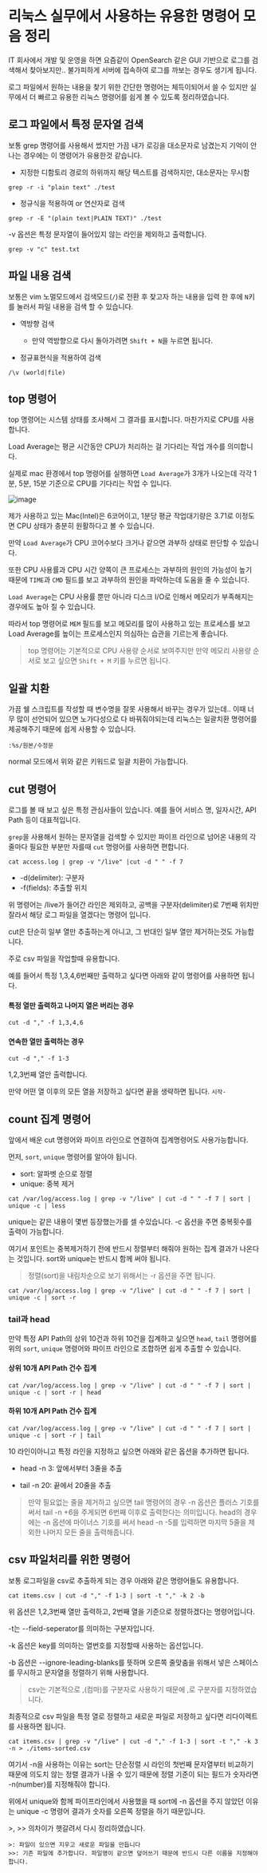 
# 리눅스 실무에서 사용하는 유용한 명령어 모음 정리

IT 회사에서 개발 및 운영을 하면 요즘같이 OpenSearch 같은 GUI 기반으로 로그를 검색해서 찾아보지만.. 불가피하게 서버에 접속하여 로그를 까보는 경우도 생기게 됩니다.

로그 파일에서 원하는 내용을 찾기 위한 간단한 명령어는 체득이되어서 쓸 수 있지만 실무에서 더 빠르고 유용한 리눅스 명령어를 쉽게 볼 수 있도록 정리하였습니다.


## 로그 파일에서 특정 문자열 검색

보통 grep 명령어를 사용해서 썼지만 가끔 내가 로깅을 대소문자로 남겼는지 기억이 안나는 경우에는 이 명령어가 유용한것 같습니다.


- 지정한 디함토리 경로의 하위까지 해당 텍스트를 검색하지만, 대소문자는 무시함

```
grep -r -i "plain text" ./test
```

- 정규식을 적용하여 or 연산자로 검색

```
grep -r -E "(plain text|PLAIN TEXT)" ./test
```

-v 옵션은 특정 문자열이 들어있지 않는 라인을 제외하고 출력합니다.

```
grep -v "c" test.txt
```

## 파일 내용 검색

보통은 vim 노멀모드에서 검색모드(`/`)로 전환 후 찾고자 하는 내용을 입력 한 후에 
`N`키를 눌러서 파일 내용을 검색 할 수 있습니다. 

- 역방향 검색
    - 만약 역방향으로 다시 돌아가려면 `Shift + N`을 누르면 됩니다.

- 정규표현식을 적용하여 검색

```
/\v (world|file)
```

## top 명령어

top 명령어는 시스템 상태를 조사해서 그 결과를 표시합니다. 마찬가지로 CPU를 사용합니다.

Load Average는 평균 시간동안 CPU가 처리하는 걸 기다리는 작업 개수를 의미합니다.

실제로 mac 환경에서 top 명령어를 실행하면 `Load Average`가 3개가 나오는데 각각 1분, 5분, 15분 기준으로 CPU를 기다리는 작업 수 입니다.

![image](https://user-images.githubusercontent.com/22395934/221343414-03095500-237f-48e8-9b8e-31502f160f0e.png)

제가 사용하고 있는 Mac(Intel)은 6코어이고, 1분당 평균 작업대기량은 3.71로 이정도면 CPU 상태가 충분히 원활하다고 볼 수 있습니다.

만약 `Load Average`가 CPU 코어수보다 크거나 같으면 과부하 상태로 판단할 수 있습니다.

또한 CPU 사용률과 CPU 시간 양쪽이 큰 프로세스는 과부하의 원인의 가능성이 높기 때문에 `TIME`과 `CMD` 필드를 보고 과부하의 원인을 파악하는데 도움을 줄 수 있습니다.

`Load Average`는 CPU 사용률 뿐만 아니라 디스크 I/O로 인해서 메모리가 부족해지는 경우에도 높아 질 수 있습니다. 

따라서 top 명령어로 `MEM` 필드를 보고 메모리를 많이 사용하고 있는 프로세스를 보고 Load Average를 높이는 프로세스인지 의심하는 습관을 기르는게 좋습니다.

> top 명령어는 기본적으로 CPU 사용량 순서로 보여주지만 만약 메모리 사용량 순서로 보고 싶으면 `Shift + M` 키를 누르면 됩니다.

## 일괄 치환

가끔 쉘 스크립트를 작성할 때 변수명을 잘못 사용해서 바꾸는 경우가 있는데.. 이때 너무 많이 선언되어 있으면 노가다성으로 다 바꿔줘야되는데 리눅스는 일괄치환 명령어를 제공해주기 때문에 쉽게 사용할 수 있습니다.

```
:%s/원본/수정문
```

normal 모드에서 위와 같은 키워드로 일괄 치환이 가능합니다.

## cut 명령어

로그를 볼 때 보고 싶은 특정 관심사들이 있습니다. 예를 들어 서비스 명, 일자시간, API Path 등이 대표적입니다.

`grep`을 사용해서 원하는 문자열을 검색할 수 있지만 파이프 라인으로 넘어온 내용의 각 줄마다 필요한 부분만 자를때 `cut` 명령어를 사용하면 편합니다.

```
cat access.log | grep -v "/live" |cut -d " " -f 7
```


- -d(delimiter): 구분자
- -f(fields): 추출할 위치

위 명령어는 /live가 들어간 라인은 제외하고, 공백을 구분자(delimiter)로 7번째 위치만 잘라서 해당 로그 파일을 열겠다는 명령어 입니다.

cut은 단순히 일부 열만 추출하는게 아니고, 그 반대인 일부 열만 제거하는것도 가능합니다.

주로 csv 파일을 작업할때 유용합니다.

예를 들어서 특정 1,3,4,6번째만 출력하고 싶다면
아래와 같이 명령어를 사용하면 됩니다.

#### 특정 열만 출력하고 나머지 열은 버리는 경우

```
cut -d "," -f 1,3,4,6
```

#### 연속한 열만 출력하는 경우

```
cut -d "," -f 1-3 
```
1,2,3번째 열만 출력합니다.

만약 어떤 열 이후의 모든 열을 저장하고 싶다면 끝을 생략하면 됩니다. `시작-`


## count 집계 명령어

앞에서 배운 cut 명령어와 파이프 라인으로 연결하여 집계명령어도 사용가능합니다.

먼저, `sort`, `unique` 명령어를 알아야 됩니다.

- sort: 알파벳 순으로 정렬
- unique: 중복 제거

```
cat /var/log/access.log | grep -v "/live" | cut -d " " -f 7 | sort | unique -c | less 
```

unique는 같은 내용이 몇번 등장했는가를 셀 수있습니다. -c 옵션을 주면 중복횟수를 출력이 가능합니다.

여기서 포인트는 중복제거하기 전에 반드시 정렬부터 해줘야 원하는 집계 결과가 나온다는 것입니다. sort와 unique는 반드시 함께 써야 됩니다.

> 정렬(sort)을 내림차순으로 보기 위해서는 -r 옵션을 주면 됩니다.

```
cat /var/log/access.log | grep -v "/live" | cut -d " " -f 7 | sort | unique -c | sort -r 
```

### tail과 head

만약 특정 API Path의 상위 10건과 하위 10건을 집계하고 싶으면 `head`, `tail` 명령어를 위의 `sort`, `unique` 명령어와 파이프 라인으로 조합하면 쉽게 추출할 수 있습니다.


#### 상위 10개 API Path 건수 집계

```
cat /var/log/access.log | grep -v "/live" | cut -d " " -f 7 | sort | unique -c | sort -r | head
```

#### 하위 10개 API Path 건수 집계

```
cat /var/log/access.log | grep -v "/live" | cut -d " " -f 7 | sort | unique -c | sort -r | tail
```

10 라인이아니고 특정 라인을 지정하고 싶으면 아래와 같은 옵션을 추가하면 됩니다.

- head -n 3: 앞에서부터 3줄을 추출

- tail -n 20: 끝에서 20줄을 추출

> 만약 필요없는 줄을 제거하고 싶으면 tail 명령어의 경우 -n 옵션은 플러스 기호를 써서 tail -n +6을 주게되면 6번째 이후로 출력한다는 의미입니다. head의 경우에는 -n 옵션에 마이너스 기호를 써서 head -n -5를 입력하면 마지막 5줄을 제외한 나머지 모든 줄을 출력해줍니다.


## csv 파일처리를 위한 명령어

보통 로그파일을 csv로 추출하게 되는 경우 아래와 같은 명령어들도 유용합니다.

```
cat items.csv | cut -d "," -f 1-3 | sort -t "," -k 2 -b
```

위 옵션은 1,2,3번째 열만 출력하고, 2번째 열을 기준으로 정렬하겠다는 명령어입니다.

-t는 --field-seperator를 의미하는 구분자입니다. 

-k 옵션은 key를 의미하는 열번호를 지정할때 사용하는 옵션입니다.

-b 옵션은 --ignore-leading-blanks를 뜻하며 오른쪽 줄맞춤을 위해서 넣은 스페이스를 무시하고 문자열을 정렬하기 위해 사용합니다.

> csv는 기본적으로 ,(컴마)를 구분자로 사용하기 때문에 ,로 구분자를 지정하였습니다.

최종적으로 csv 파일을 특정 열로 정렬하고 새로운 파일로 저장하고 싶다면 리다이렉트를 사용하면 됩니다.

```
cat items.csv | grep -v "/live" | cut -d "," -f 1-3 | sort -t "," -k 3 -n > ./items-sorted.csv
```

여기서 -n을 사용하는 이유는 sort는 단순정렬 시 라인의 첫번째 문자열부터 비교하기 때문에 의도치 않는 정렬 결과가 나올 수 있기 때문에 정렬 기준이 되는 필드가 숫자라면 -n(number)를 지정해줘야 합니다.

위에서 unique와 함께 파이프라인에서 사용했을 때 sort에 -n 옵션을 주지 않았던 이유는 unique -c 명령어 결과가 숫자를 오른쪽 정렬을 하기 때문입니다. 


\>, \>> 의차이가 햇갈려서 다시 정리하였습니다.

```
>: 파일이 있으면 지우고 새로운 파일을 만듭니다
>>: 기존 파일에 추가합니다. 파일명이 같으면 덮어쓰기 때문에 반드시 다른 이름을 지정해야합니다.
```

